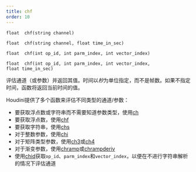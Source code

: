 ```yaml
---
title: chf
order: 10
---
```


`float  chf(string channel)`

`float  chf(string channel, float time_in_sec)`

`float  chf(int op_id, int parm_index, int vector_index)`

`float  chf(int op_id, int parm_index, int vector_index, float time_in_sec)`

评估通道（或参数）并返回其值。时间以*秒*为单位指定，而不是帧数。如果不指定时间，函数将返回当前时间的值。

Houdini提供了多个函数来评估不同类型的通道/参数：

- 要获取浮点数或字符串而不需要知道参数类型，使用[ch](ch.html "评估通道（或参数）并返回其值。")
- 要获取浮点数，使用[chf](chf.html "评估通道（或参数）并返回其值。")
- 要获取字符串，使用[chs](chs.html "评估通道（或参数）并返回其值。")
- 对于整数参数，使用[chi](chi.html "评估通道（或参数）并返回其值。")
- 对于矩阵类型参数，使用[ch3](ch3.html "评估通道（或参数）并返回其值。")或[ch4](ch4.html "评估通道（或参数）并返回其值。")
- 对于渐变参数，使用[chramp](chramp.html "评估渐变参数并返回其值。")或[chrampderiv](chrampderiv.html "评估参数相对于位置的导数。")
- 使用[chid](chid.html "解析通道字符串（或参数）并返回op_id、parm_index和vector_index。")获取`op_id`、`parm_index`和`vector_index`，以便在不进行字符串解析的情况下评估通道
